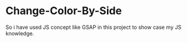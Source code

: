 # Change-Color-By-Side
So i have used JS concept like GSAP in this project to show case my JS knowledge.
